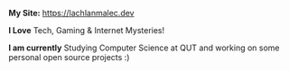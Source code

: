 **My Site:** https://lachlanmalec.dev

**I Love** Tech, Gaming & Internet Mysteries!

**I am currently** Studying Computer Science at QUT and working on some personal open source projects :)
